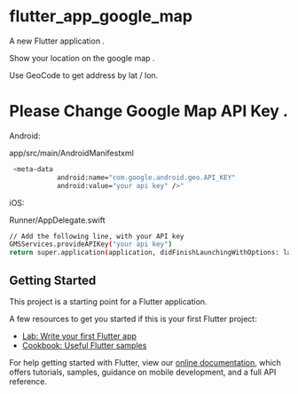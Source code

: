 # flutter_app_google_map

A new Flutter application .

Show your location on the google map .

Use GeoCode to get address by lat / lon.

# Please Change Google Map API Key .

Android:

app/src/main/AndroidManifestxml 
```bash
 <meta-data
            android:name="com.google.android.geo.API_KEY"
            android:value="your api key" />"
```         
iOS:

Runner/AppDelegate.swift

```bash
// Add the following line, with your API key
GMSServices.provideAPIKey("your api key")
return super.application(application, didFinishLaunchingWithOptions: launchOptions)
``` 

## Getting Started

This project is a starting point for a Flutter application.

A few resources to get you started if this is your first Flutter project:

- [Lab: Write your first Flutter app](https://flutter.dev/docs/get-started/codelab)
- [Cookbook: Useful Flutter samples](https://flutter.dev/docs/cookbook)

For help getting started with Flutter, view our
[online documentation](https://flutter.dev/docs), which offers tutorials,
samples, guidance on mobile development, and a full API reference.
